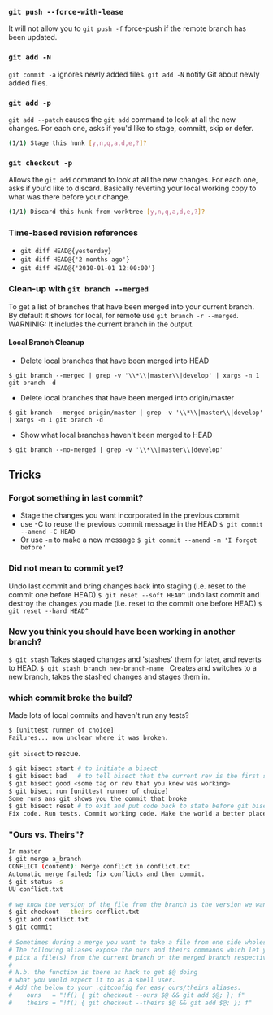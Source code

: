 ### ```git push --force-with-lease```
It will not allow you to ```git push -f``` force-push if the remote branch has been updated.
### ```git add -N```
```git commit -a``` ignores newly added files. 
```git add -N``` notify Git about newly added files.
### ```git add -p```
```git add --patch``` causes the ```git add``` command to look at all the new changes.
For each one, asks if you'd like to stage, committ, skip or defer.
```bash
(1/1) Stage this hunk [y,n,q,a,d,e,?]?
```
### ```git checkout -p```
Allows the ```git add``` command to look at all the new changes.
For each one, asks if you'd like to discard. Basically reverting your local working copy to what was there before your change.
```bash
(1/1) Discard this hunk from worktree [y,n,q,a,d,e,?]?
```
### Time-based revision references
- ```git diff HEAD@{yesterday}```
- ```git diff HEAD@{'2 months ago'}```
- ```git diff HEAD@{'2010-01-01 12:00:00'}```
### Clean-up with ```git branch --merged```
To get a list of branches that have been merged into your current branch.
By default it shows for local, for remote use ```git branch -r --merged```.
WARNINIG: It includes the current branch in the output.
#### Local Branch Cleanup
- Delete local branches that have been merged into HEAD

```$ git branch --merged | grep -v '\\*\\|master\\|develop' | xargs -n 1 git branch -d```
- Delete local branches that have been merged into origin/master

```$ git branch --merged origin/master | grep -v '\\*\\|master\\|develop' | xargs -n 1 git branch -d```
- Show what local branches haven't been merged to HEAD

```$ git branch --no-merged | grep -v '\\*\\|master\\|develop'```
## Tricks
### Forgot something in last commit?
- Stage the changes you want incorporated in the previous commit
- use -C to reuse the previous commit message in the HEAD
```$ git commit --amend -C HEAD```
- Or use ```-m``` to make a new message
```$ git commit --amend -m 'I forgot before'```
### Did not mean to commit yet?
Undo last commit and bring changes back into staging (i.e. reset to the commit one before HEAD)
```$ git reset --soft HEAD^```
undo last commit and destroy the changes you made (i.e. reset to the commit one before HEAD)
```$ git reset --hard HEAD^```
### Now you think you should have been working in another branch? 
```$ git stash```
Takes staged changes and 'stashes' them for later, and reverts to HEAD.
```$ git stash branch new-branch-name ```
Creates and switches to a new branch, takes the stashed changes and stages them in.
### which commit broke the build?
Made lots of local commits and haven't run any tests?
```bash
$ [unittest runner of choice]
Failures... now unclear where it was broken.
```
```git bisect``` to rescue. 
```bash
$ git bisect start # to initiate a bisect
$ git bisect bad   # to tell bisect that the current rev is the first spot you know was broken.
$ git bisect good <some tag or rev that you knew was working>
$ git bisect run [unittest runner of choice]
Some runs ans git shows you the commit that broke
$ git bisect reset # to exit and put code back to state before git bisect start
Fix code. Run tests. Commit working code. Make the world a better place.
```
### "Ours vs. Theirs"?
```bash
In master
$ git merge a_branch
CONFLICT (content): Merge conflict in conflict.txt
Automatic merge failed; fix conflicts and then commit.
$ git status -s
UU conflict.txt
 
# we know the version of the file from the branch is the version we want.
$ git checkout --theirs conflict.txt
$ git add conflict.txt
$ git commit
 
# Sometimes during a merge you want to take a file from one side wholesale.
# The following aliases expose the ours and theirs commands which let you
# pick a file(s) from the current branch or the merged branch respectively.
#
# N.b. the function is there as hack to get $@ doing
# what you would expect it to as a shell user.
# Add the below to your .gitconfig for easy ours/theirs aliases. 
#    ours   = "!f() { git checkout --ours $@ && git add $@; }; f"
#    theirs = "!f() { git checkout --theirs $@ && git add $@; }; f"
```
### 
